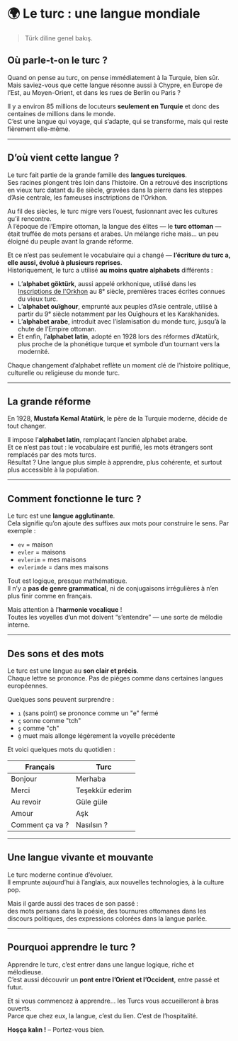 # 🌍 Le turc : une langue mondiale

> Türk diline genel bakış.

## Où parle-t-on le turc ?

Quand on pense au turc, on pense immédiatement à la Turquie, bien sûr.  
Mais saviez-vous que cette langue résonne aussi à Chypre, en Europe de l’Est, au Moyen-Orient, et dans les rues de Berlin ou Paris ?

Il y a environ 85 millions de locuteurs **seulement en Turquie** et donc des centaines de millions dans le monde.  
C’est une langue qui voyage, qui s’adapte, qui se transforme, mais qui reste fièrement elle-même.

---

## D’où vient cette langue ?

Le turc fait partie de la grande famille des **langues turciques**.  
Ses racines plongent très loin dans l’histoire. On a retrouvé des inscriptions en vieux turc datant du 8e siècle, gravées dans la pierre dans les steppes d’Asie centrale, les fameuses insctriptions de l'Orkhon.

Au fil des siècles, le turc migre vers l’ouest, fusionnant avec les cultures qu’il rencontre.  
À l’époque de l’Empire ottoman, la langue des élites — le **turc ottoman** — était truffée de mots persans et arabes. Un mélange riche mais… un peu éloigné du peuple avant la grande réforme.

Et ce n’est pas seulement le vocabulaire qui a changé — **l’écriture du turc a, elle aussi, évolué à plusieurs reprises**.  
Historiquement, le turc a utilisé **au moins quatre alphabets** différents :

- L’**alphabet göktürk**, aussi appelé orkhonique, utilisé dans les [Inscriptions de l'Orkhon](https://fr.wikipedia.org/wiki/Inscriptions_de_l%27Orkhon) au 8ᵉ siècle, premières traces écrites connues du vieux turc.  
- L’**alphabet ouïghour**, emprunté aux peuples d’Asie centrale, utilisé à partir du 9ᵉ siècle notamment par les Ouïghours et les Karakhanides.  
- L’**alphabet arabe**, introduit avec l’islamisation du monde turc, jusqu’à la chute de l’Empire ottoman.  
- Et enfin, l’**alphabet latin**, adopté en 1928 lors des réformes d’Atatürk, plus proche de la phonétique turque et symbole d’un tournant vers la modernité.

Chaque changement d’alphabet reflète un moment clé de l’histoire politique, culturelle ou religieuse du monde turc.

---

## La grande réforme

En 1928, **Mustafa Kemal Atatürk**, le père de la Turquie moderne, décide de tout changer.

Il impose l’**alphabet latin**, remplaçant l’ancien alphabet arabe.  
Et ce n’est pas tout : le vocabulaire est purifié, les mots étrangers sont remplacés par des mots turcs.  
Résultat ? Une langue plus simple à apprendre, plus cohérente, et surtout plus accessible à la population.

---

## Comment fonctionne le turc ?

Le turc est une **langue agglutinante**.  
Cela signifie qu’on ajoute des suffixes aux mots pour construire le sens. Par exemple :

- `ev` = maison  
- `evler` = maisons  
- `evlerim` = mes maisons  
- `evlerimde` = dans mes maisons

Tout est logique, presque mathématique.  
Il n’y a **pas de genre grammatical**, ni de conjugaisons irrégulières à n’en plus finir comme en français.

Mais attention à l’**harmonie vocalique** !  
Toutes les voyelles d’un mot doivent “s’entendre” — une sorte de mélodie interne.

---

## Des sons et des mots

Le turc est une langue au **son clair et précis**.  
Chaque lettre se prononce. Pas de pièges comme dans certaines langues européennes.

Quelques sons peuvent surprendre :

- `ı` (sans point) se prononce comme un "e" fermé
- `ç` sonne comme "tch"
- `ş` comme "ch"
- `ğ` muet mais allonge légèrement la voyelle précédente

Et voici quelques mots du quotidien :

| Français        | Turc              |
|-----------------|-------------------|
| Bonjour         | Merhaba           |
| Merci           | Teşekkür ederim   |
| Au revoir       | Güle güle         |
| Amour           | Aşk               |
| Comment ça va ? | Nasılsın ?        |

---

## Une langue vivante et mouvante

Le turc moderne continue d’évoluer.  
Il emprunte aujourd’hui à l’anglais, aux nouvelles technologies, à la culture pop.

Mais il garde aussi des traces de son passé :  
des mots persans dans la poésie, des tournures ottomanes dans les discours politiques, des expressions colorées dans la langue parlée.

---

## Pourquoi apprendre le turc ?

Apprendre le turc, c’est entrer dans une langue logique, riche et mélodieuse.  
C’est aussi découvrir un **pont entre l’Orient et l’Occident**, entre passé et futur.

Et si vous commencez à apprendre… les Turcs vous accueilleront à bras ouverts.  
Parce que chez eux, la langue, c’est du lien. C’est de l’hospitalité.

**Hoşça kalın !** – Portez-vous bien.
